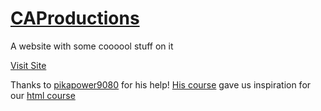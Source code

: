 # [CAProductions](https://caproductions.github.io/)

A website with some coooool stuff on it

[Visit Site](https://caproductions.github.io/)

Thanks to [pikapower9080](https://github.com/pikapower9080) for his help!
[His course](https://pikapower9080.github.io/learn-html/) gave us inspiration for our [html course](https://caproductions.github.io/home/learnhtml.html)
